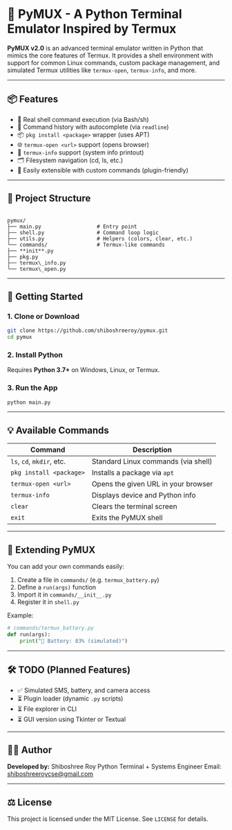 # 🐚 PyMUX - A Python Terminal Emulator Inspired by Termux

**PyMUX v2.0** is an advanced terminal emulator written in Python that mimics the core features of Termux. It provides a shell environment with support for common Linux commands, custom package management, and simulated Termux utilities like `termux-open`, `termux-info`, and more.

---

## 📦 Features

- 🔧 Real shell command execution (via Bash/sh)
- 📜 Command history with autocomplete (via `readline`)
- 📦 `pkg install <package>` wrapper (uses APT)
- 🌐 `termux-open <url>` support (opens browser)
- 📱 `termux-info` support (system info printout)
- 🗂️ Filesystem navigation (cd, ls, etc.)
- 🔌 Easily extensible with custom commands (plugin-friendly)

---

## 📁 Project Structure

```

pymux/
├── main.py                  # Entry point
├── shell.py                 # Command loop logic
├── utils.py                 # Helpers (colors, clear, etc.)
└── commands/                # Termux-like commands
├── **init**.py
├── pkg.py
├── termux\_info.py
└── termux\_open.py

````

---

## 🚀 Getting Started

### 1. Clone or Download

```bash
git clone https://github.com/shiboshreeroy/pymux.git
cd pymux
````

### 2. Install Python

Requires **Python 3.7+** on Windows, Linux, or Termux.

### 3. Run the App

```bash
python main.py
```

---

## 💡 Available Commands

| Command                   | Description                         |
| ------------------------- | ----------------------------------- |
| `ls`, `cd`, `mkdir`, etc. | Standard Linux commands (via shell) |
| `pkg install <package>`   | Installs a package via `apt`        |
| `termux-open <url>`       | Opens the given URL in your browser |
| `termux-info`             | Displays device and Python info     |
| `clear`                   | Clears the terminal screen          |
| `exit`                    | Exits the PyMUX shell               |

---

## 🧩 Extending PyMUX

You can add your own commands easily:

1. Create a file in `commands/` (e.g. `termux_battery.py`)
2. Define a `run(args)` function
3. Import it in `commands/__init__.py`
4. Register it in `shell.py`

Example:

```python
# commands/termux_battery.py
def run(args):
    print("🔋 Battery: 83% (simulated)")
```

---

## 🛠 TODO (Planned Features)

* ✅ Simulated SMS, battery, and camera access
* ⏳ Plugin loader (dynamic `.py` scripts)
* ⏳ File explorer in CLI
* ⏳ GUI version using Tkinter or Textual

---

## 👨‍💻 Author

**Developed by:** Shiboshree Roy
Python Terminal + Systems Engineer
Email: [shiboshreeroycse@gmail.com](mailto:shiboshreeroycse@gmail.com)

---

## ⚖️ License

This project is licensed under the MIT License. See `LICENSE` for details.
